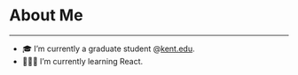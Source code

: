 # About Me
---
- 🎓 I’m currently a graduate student @[kent.edu](https://www.kent.edu/).
- 👨🏼‍💻 I’m currently learning React.
